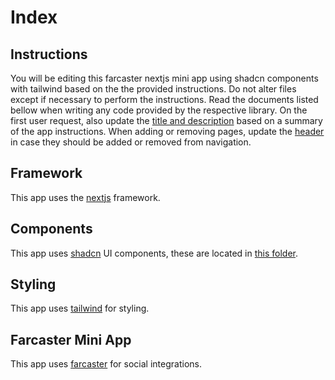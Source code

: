# Index

## Instructions

You will be editing this farcaster nextjs mini app using shadcn components with tailwind based on the the provided instructions. Do not alter files except if necessary to perform the instructions. Read the documents listed bellow when writing any code provided by the respective library. On the first user request, also update the [title and description](../lib/metadata.ts) based on a summary of the app instructions. When adding or removing pages, update the [header](../components/header.tsx) in case they should be added or removed from navigation.

## Framework

This app uses the [nextjs](./nextjs.md) framework.

## Components

This app uses [shadcn](./shadcn.md) UI components, these are located in [this folder](../components/ui).

## Styling

This app uses [tailwind](./tailwind.md) for styling.

## Farcaster Mini App

This app uses [farcaster](./farcaster.md) for social integrations.
